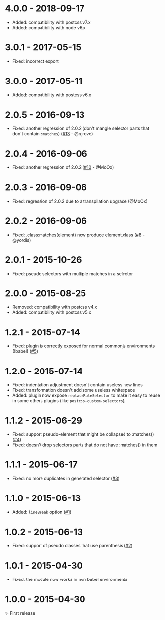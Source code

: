 # 4.0.0 - 2018-09-17

- Added: compatibility with postcss v7.x
- Added: compatibility with node v6.x

# 3.0.1 - 2017-05-15

- Fixed: incorrect export

# 3.0.0 - 2017-05-11

- Added: compatibility with postcss v6.x

# 2.0.5 - 2016-09-13

- Fixed: another regression of 2.0.2
  (don't mangle selector parts that don't contain `:matches`)
  ([#13](https://github.com/postcss/postcss-selector-matches/pull/13) - @rgrove)

# 2.0.4 - 2016-09-06

- Fixed: another regression of 2.0.2
  ([#10](https://github.com/postcss/postcss-selector-matches/pull/10) - @MoOx)

# 2.0.3 - 2016-09-06

- Fixed: regression of 2.0.2 due to a transpilation upgrade
  (@MoOx)

# 2.0.2 - 2016-09-06

- Fixed: .class:matches(element) now produce element.class
  ([#8](https://github.com/postcss/postcss-selector-matches/pull/8) - @yordis)

# 2.0.1 - 2015-10-26

- Fixed: pseudo selectors with multiple matches in a selector

# 2.0.0 - 2015-08-25

- Removed: compatibility with postcss v4.x
- Added: compatibility with postcss v5.x

# 1.2.1 - 2015-07-14

- Fixed: plugin is correctly exposed for normal commonjs environments (!babel)
([#5](https://github.com/postcss/postcss-selector-matches/issues/5))

# 1.2.0 - 2015-07-14

- Fixed: indentation adjustment doesn't contain useless new lines
- Fixed: transformation doesn't add some useless whitespace
- Added: plugin now expose `replaceRuleSelector` to make it easy to reuse in
some others plugins (like `postcss-custom-selectors`).

# 1.1.2 - 2015-06-29

- Fixed: support pseudo-element that might be collapsed to :matches()
([#4](https://github.com/postcss/postcss-selector-matches/issues/4))
- Fixed: doesn't drop selectors parts that do not have :matches() in them

# 1.1.1 - 2015-06-17

- Fixed: no more duplicates in generated selector
([#3](https://github.com/postcss/postcss-selector-matches/issues/3))

# 1.1.0 - 2015-06-13

- Added: `lineBreak` option
([#1](https://github.com/postcss/postcss-selector-matches/issues/1))

# 1.0.2 - 2015-06-13

- Fixed: support of pseudo classes that use parenthesis
([#2](https://github.com/postcss/postcss-selector-matches/issues/2))

# 1.0.1 - 2015-04-30

- Fixed: the module now works in non babel environments

# 1.0.0 - 2015-04-30

✨ First release
